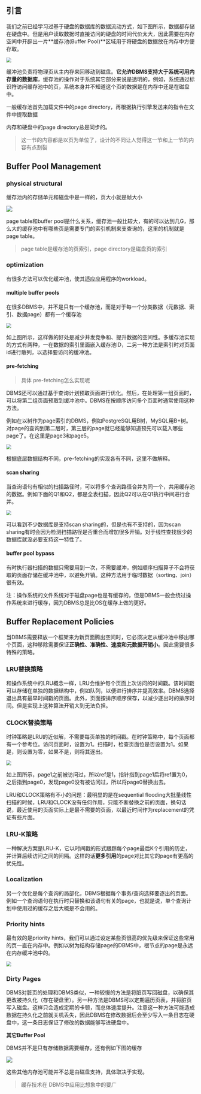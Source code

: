 ## 引言

我们之前已经学习过基于硬盘的数据库的数据流动方式，如下图所示，数据都存储在硬盘中。但是用户读取数据时直接访问的硬盘的时间代价太大，因此需要在内存空间中开辟出一片**缓存池(Buffer Pool)**区域用于将硬盘的数据放在内存中方便存取。

<img src="http://1.14.100.228:8002/images/2022/02/25/20220225215003.png" style="zoom:80%;" />

缓冲池负责将物理页从主内存来回移动到磁盘。**它允许DBMS支持大于系统可用内存量的数据库**，缓存池的操作对于系统其它部分来说是透明的，例如，系统通过标识符访问缓存池中的页，系统本身并不知道这个页的数据是在内存中还是在磁盘中。

一般缓存池首先加载文件中的page directory，再根据执行引擎发送来的指令在文件中提取数据

内存和硬盘中的page directory总是同步的。

> 这一节的内容都是以页为单位了，设计的不同让人觉得这一节和上一节的内容有点割裂

## Buffer Pool Management

### physical structural

缓存池内的存储单元和磁盘中是一样的，页大小就是帧大小

![](http://1.14.100.228:8002/images/2022/03/03/20220304102829.png)

page table和buffer pool是什么关系，缓存池一般比较大，有的可以达到几G，那么大的缓存池中有哪些页是需要专门的索引机制来支查询的，这里的机制就是page table。

> page table是缓存池的页索引，page directory是磁盘页的索引

### optimization

有很多方法可以优化缓冲池，使其适应应用程序的workload。

#### multiple buffer pools

在很多DBMS中，并不是只有一个缓存池，而是对于每一个分类数据（元数据、索引、数据page）都有一个缓存池

<img src="http://1.14.100.228:8002/images/2022/03/03/20220304102941.png" style="zoom:80%;" />

如上图所示，这样做的好处是减少并发竞争和、提升数据的空间性。多缓存池实现的方式有两种，一在数据的索引里面嵌入缓存池ID，二另一种方法是索引时对页面id进行散列，以选择要访问的缓冲池。

#### pre-fetching

> 具体 pre-fetching怎么实现呢

DBMS还可以通过基于查询计划预取页面进行优化。然后，在处理第一组页面时，可以将第二组页面预取到缓冲池中。DBMS在按顺序访问多个页面时通常使用这种方法。

例如在以树作为page索引的DBMS，例如PostgreSQL用B树，MySQL用B+树。对page的查询到第二层时，第三层的page就已经能够知道预先可以载入哪些page了。在这里是page3和page5。

<img src="http://1.14.100.228:8002/images/2022/03/03/20220304103554.png" style="zoom:80%;" />

根据底层数据结构不同，pre-fetching的实现各有不同，这里不做解释。

#### scan sharing

当查询语句有相似的扫描路径时，可以将多个查询路径合并为同一个，共用缓存池的数据。例如下面的Q1和Q2，都是全表扫描，因此Q2可以在Q1执行中间进行合并。

<img src="http://1.14.100.228:8002/images/2022/03/03/20220304104140.png" style="zoom:80%;" />

可以看到不少数据库是支持scan sharing的，但是也有不支持的，因为scan sharing有时会因为检测扫描路径是否重合而增加很多开销。对于线性查找很少的数据库就没必要支持这一特性了。

#### buffer pool bypass

有时执行器扫描的数据只需要用到一次，不需要缓冲，例如顺序扫描算子不会将获取的页面存储在缓冲池中，以避免开销。这种方法用于临时数据（sorting、join）很有效。

注：操作系统的文件系统对于磁盘page也是有缓存的，但是DBMS一般会绕过操作系统来进行缓存，因为DBMS总是比OS在缓存上做的更好。

## Buffer Replacement Policies

当DBMS需要释放一个框架来为新页面腾出空间时，它必须决定从缓冲池中移出哪个页面，这种移除需要保证**正确性、准确性、速度和元数据开销小**。因此需要很多特殊的策略。

### LRU替换策略

和操作系统中的LRU概念一样，LRU会维护每个页面上次访问的时间戳。该时间戳可以存储在单独的数据结构中，例如队列，以便进行排序并提高效率。DBMS选择退出具有最早时间戳的页面。此外，页面按排序顺序保存，以减少逐出时的排序时间。但是实现上这种算法开销大到无法负担。

### CLOCK替换策略

时钟策略是LRU的近似解，不需要每页单独的时间戳。在时钟策略中，每个页面都有一个参考位。访问页面时，设置为1。扫描时，检查页面位是否设置为1。如果是，则设置为零，如果不是，则将其逐出。

<img src="http://1.14.100.228:8002/images/2022/03/04/20220304110042.png" style="zoom:80%;" />

如上图所示，page1之前被访问过，所以ref是1，指针指到page1后将ref置为0，之后指到page0，发现page0没有被访问过，所以将page0替换出去。

LRU和CLOCK策略有不小的问题：最明显的是在sequential flooding大批量线性扫描的时候，LRU和CLOCK没有任何作用，只能不断替换之前的页面，换句话说，最近使用的页面实际上是最不需要的页面，以最近时间作为replacement的凭证有些片面。

### LRU-K策略

一种解决方案是LRU-K，它以时间戳的形式跟踪每个page最后K个引用的历史，并计算后续访问之间的间隔。这样的话**更多引用**的page对比其它的page有更高的优先性。

### Localization

另一个优化是每个查询的局部化，DBMS根据每个事务/查询选择要逐出的页面。例如一个查询语句在执行时只替换和该语句有关的page，也就是说，单个查询计划中使用过的缓存之后大概是不会用的。

### Priority hints

最有效的是priority hints，我们可以通过设定某些页很高的优先级来保证这些常用的页一直在内存中。例如以树为结构存储page的DBMS中，根节点的page是永远在内存缓冲池中的。

<img src="http://1.14.100.228:8002/images/2022/03/04/20220304111341.png" style="zoom:80%;" />

### Dirty Pages

DBMS对脏页的处理和DBMS类似，一种较慢的方法是将脏页写回磁盘，以确保其更改被持久化（存在硬盘里）。另一种方法是DBMS可以定期遍历页表，并将脏页写入磁盘。这样只会造成定期的卡顿，而总体速度提升。注意这一种方法可能造成数据在持久化之前就关机丢失，因此DBMS在修改数据后会至少写入一条日志在硬盘中，这一条日志保证了修改的数据能够写进硬盘中。

**其它Buffer Pool**

DBMS并不是只有存储数据需要缓存，还有例如下图的缓存

<img src="http://1.14.100.228:8002/images/2022/03/04/20220304112425.png"  />

这些其他内存池可能并不总是由磁盘支持，具体取决于实现。

> 缓存技术在 DBMS中应用比想象中的要广



















